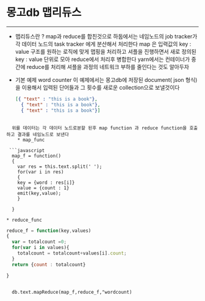 # 몽고db  맵리듀스
---

* 맵리듀스란 ?
  map과 reduce를 합친것으로 하둡에서는 네임노드의 job tracker가 각 데이터 노드의 task tracker 에게  분산해서 처리한다
  map 은 입력값의 key : value 구조를 원하는 로직에 맞게 맵핑을 처리하고 셔플을 진행하면서 새로 정의된 key : value 단위로  모아
  reduce에서 처리후 병합한다 yarn에서는 컨테이너가 중간에 reduce를 처리해 셔플을 과정의 네트워크 부하를 줄인다는 것도 알아두자
  
* 기본 예제 word counter 
  이  예제에서는 몽고db에 저장된 document( json 형식) 을 이용해서 입력된 단어들과 그 횟수를 새로운 collection으로 보낼것이다
  
  ```json
  [{ "text" : "this is a book"},
    { "text" : "this is a book"},
    { "text" : "this is a book"}]
  
```

  위를 데이터는 각 데이터 노드로분할 된후 map function 과 reduce function을 호출하고 결과를 네임노드로 보낸다
    * map_func
 
 ```javascript
  map_f = function()
  {
    var res = this.text.split(' ');
    for(var i in res)
    {
    key = {word : res[i]}
    value = {count : 1}
    emit(key,value);
    }
  
  }
  ```
    * reduce_func
  ```javascript
  reduce_f = function(key,values)
  {
    var = totalcount =0;
    for(var i in values){
      totalcount = totalcount+values[i].count;
    }
    return {count : totalcount}
  
  }
  
  ```
  
  ```mongodb
  
    db.text.mapReduce(map_f,reduce_f,"wordcount)
  ```
  
  
  
  
  
